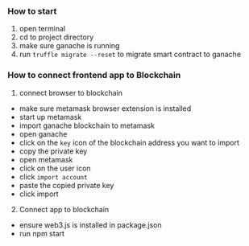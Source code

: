 ### How to start
1. open terminal
2. cd to project directory
3. make sure ganache is running
4. run `truffle migrate --reset` to migrate smart contract to ganache

### How to connect frontend app to Blockchain
1. connect browser to blockchain
 - make sure metamask browser extension is installed
 - start up metamask
 - import ganache blockchain to metamask
  - open ganache
  - click on the `key` icon of the blockchain address you want to import
  - copy the private key
  - open metamask
  - click on the user icon
  - click `import account`
  - paste the copied private key
  - click import

2. Connect app to blockchain
 - ensure web3.js is installed in package.json
 - run npm start

